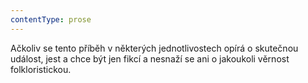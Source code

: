 ```yaml
---
contentType: prose
---
```


Ačkoliv se tento příběh v některých jednotlivostech opírá o skutečnou událost, jest a chce být jen fikcí a nesnaží se ani o jakoukoli věrnost folkloristickou.
